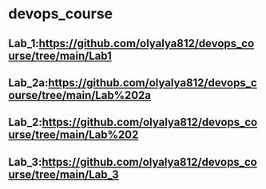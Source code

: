 # devops_course
 ## Lab_1:https://github.com/olyalya812/devops_course/tree/main/Lab1
 ## Lab_2a:https://github.com/olyalya812/devops_course/tree/main/Lab%202a
 ## Lab_2:https://github.com/olyalya812/devops_course/tree/main/Lab%202
 ## Lab_3:https://github.com/olyalya812/devops_course/tree/main/Lab_3